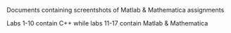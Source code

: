 Documents containing screentshots of Matlab & Mathematica assignments

Labs 1-10 contain C++ while labs 11-17 contain Matlab & Mathematica
